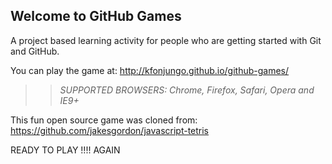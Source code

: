 ## Welcome to GitHub Games

A project based learning activity for people who are getting started with Git and GitHub.

You can play the game at: http://kfonjungo.github.io/github-games/

>> _*SUPPORTED BROWSERS*: Chrome, Firefox, Safari, Opera and IE9+_

This fun open source game was cloned from: https://github.com/jakesgordon/javascript-tetris

READY TO PLAY !!!!
AGAIN
